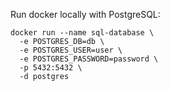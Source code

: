
Run docker locally with PostgreSQL:
```
docker run --name sql-database \
  -e POSTGRES_DB=db \
  -e POSTGRES_USER=user \
  -e POSTGRES_PASSWORD=password \
  -p 5432:5432 \
  -d postgres
  ```